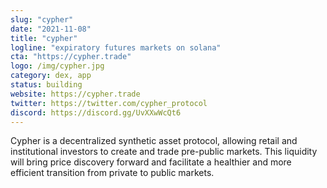 ```yaml
---
slug: "cypher"
date: "2021-11-08"
title: "cypher"
logline: "expiratory futures markets on solana"
cta: "https://cypher.trade"
logo: /img/cypher.jpg
category: dex, app
status: building
website: https://cypher.trade
twitter: https://twitter.com/cypher_protocol
discord: https://discord.gg/UvXXwWcQt6
---
```


Cypher is a decentralized synthetic asset protocol, allowing retail and institutional investors to create and trade pre-public markets. 
This liquidity will bring price discovery forward and facilitate a healthier and more efficient transition from private to public markets.

